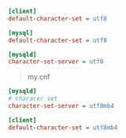 



```ini
[client]
default-character-set = utf8

[mysql]
default-character-set = utf8

[mysqld]
character-set-server = utf8
```



> my.cnf

```ini
[mysqld]
# characer set
character-set-server = utf8mb4

[client]
default-character-set = utf8mb4
```

